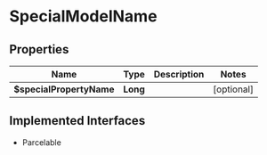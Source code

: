 

# SpecialModelName


## Properties

| Name | Type | Description | Notes |
|------------ | ------------- | ------------- | -------------|
|**$specialPropertyName** | **Long** |  |  [optional] |


## Implemented Interfaces

* Parcelable


